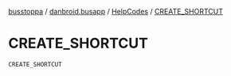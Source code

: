 [busstoppa](../../index.md) / [danbroid.busapp](../index.md) / [HelpCodes](index.md) / [CREATE_SHORTCUT](./-c-r-e-a-t-e_-s-h-o-r-t-c-u-t.md)

# CREATE_SHORTCUT

`CREATE_SHORTCUT`